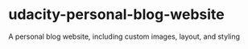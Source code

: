 # udacity-personal-blog-website
A personal blog website, including custom images, layout, and styling
